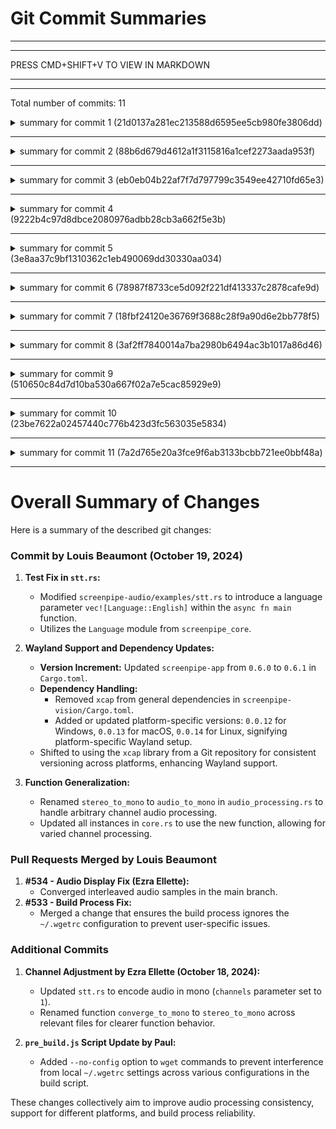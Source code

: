 # Git Commit Summaries

-----------------------------------------------------------------------
-----------------------------------------------------------------------
 
PRESS CMD+SHIFT+V TO VIEW IN MARKDOWN
 
_______________________________________________________________________
-----------------------------------------------------------------------
Total number of commits: 11

<details>
<summary>summary for commit 1 (21d0137a281ec213588d6595ee5cb980fe3806dd)</summary>

The commit authored by Louis Beaumont on October 19, 2024, includes a modification aimed at fixing tests in the `screenpipe-audio/examples/stt.rs` file. The changes introduce the use of the `Language` module from `screenpipe_core`. Specifically, a new language parameter, `vec![Language::English]`, has been added to a function call within the `async fn main` function.
</details>

------------------------------------------------------------------------

<details>
<summary>summary for commit 2 (88b6d679d4612a1f3115816a1cef2273aada953f)</summary>

The commit titled "bump wayland support" involves several changes across two `Cargo.toml` files related to updating dependencies:
1. **Version Update**: The version of the `screenpipe-app` package was incremented from `0.6.0` to `0.6.1` in `screenpipe-app-tauri/src-tauri/Cargo.toml`.
2. **Dependency Updates**:
   - In `screenpipe-vision/Cargo.toml`, the `xcap` dependency was removed from the main dependencies section but was added or uncommented for specific operating systems.
   - For Windows, `xcap` version `0.0.12` is now an active dependency.
   - For macOS, `xcap` was updated to version `0.0.13`.
   - For Linux, `xcap` was updated to version `0.0.14`.

These changes likely aim to improve Wayland support across different platforms by updating package versions and dependencies accordingly.
</details>

------------------------------------------------------------------------

<details>
<summary>summary for commit 3 (eb0eb04b22af7f7d797799c3549ee42710fd65e3)</summary>

The commit adds Wayland support to the `screenpipe-vision` project. The specific changes include:

1. In `Cargo.toml`, a new dependency for `xcap` is added with the source code being referenced directly from a Git repository (`https://github.com/nashaofu/xcap.git`). This replaces hardcoded version references for `xcap` in platform-specific dependency sections for Windows, macOS, and Linux where they are now commented out.

2. The specific line `"xcap = "0.0.12"` for Windows and Linux, and `"xcap = "0.0.13"` for macOS are commented out, indicating that the project now relies on the Git version of the `xcap` library, which is presumably updated for better support or additional features like Wayland.

Overall, these changes suggest that the project is accommodating a platform-independent setup by utilizing the latest `xcap` library directly from the Git repository rather than using specific versions, possibly to address compatibility with Wayland.
</details>

------------------------------------------------------------------------

<details>
<summary>summary for commit 4 (9222b4c97d8dbce2080976adbb28cb3a662f5e3b)</summary>

The commit made by Louis Beaumont with the ID `9222b4c97d8dbce2080976adbb28cb3a662f5e3b` includes the following changes:

1. **Version Update**: 
   - The version of the "screenpipe-app" package in its Cargo.toml file was updated from "0.5.99" to "0.6.0". This suggests a minor version release.

2. **Code Simplification**:
   - In the file `screenpipe-audio/src/stt.rs`, the import statement was modified. The `DeviceType` import was removed from the list of imported components, indicating that `DeviceType` was likely unused in this portion of the code.
</details>

------------------------------------------------------------------------

<details>
<summary>summary for commit 5 (3e8aa37c9bf1310362c1eb490069dd30330aa034)</summary>

This commit merges a pull request (#534) from the contributor Ezra Ellette into the main branch. The purpose of the pull request was to fix an issue related to displaying audio by converging interleaved audio samples. The merge was performed by Louis Beaumont on October 19, 2024.
</details>

------------------------------------------------------------------------

<details>
<summary>summary for commit 6 (78987f8733ce5d092f221df413337c2878cafe9d)</summary>

The commit modifies the function `stereo_to_mono` to `audio_to_mono` in the file `audio_processing.rs`. This function is generalized to handle audio with arbitrary numbers of channels rather than just stereo (two channels). The updated function computes mono audio by iterating over audio data in chunks corresponding to the number of channels, summing and averaging the values in each chunk to create mono samples. The capacity for the mono samples vector is calculated based on the audio length and the number of channels.

In the `core.rs` file, all usages of `stereo_to_mono` are updated to use the new `audio_to_mono` function, reflecting the change in the function's name and its updated logic. This ensures the application correctly processes audio data with varying numbers of channels.
</details>

------------------------------------------------------------------------

<details>
<summary>summary for commit 7 (18fbf24120e36769f3688c28f9a90d6e2bb778f5)</summary>

The commit with hash `18fbf24120e36769f3688c28f9a90d6e2bb778f5` is a merge commit authored by Louis Beaumont on October 19, 2024. It merges changes from the pull request #533, which was submitted by the user 'devnoname120'. The purpose of the merge is to apply a fix that ensures the build process ignores the `~/.wgetrc` file to avoid any interference that could occur due to user-specific configurations.
</details>

------------------------------------------------------------------------

<details>
<summary>summary for commit 8 (3af2ff7840014a7ba2980b6494ac3b1017a86d46)</summary>

The commit made by Ezra Ellette on Fri Oct 18, 2024, updates the `stt.rs` file in the `screenpipe-audio` project. The change involves modifying the `encode_single_audio` function call to encode audio as mono instead of the previous channel configuration. This is achieved by changing the `audio_input.channels` parameter to `1`, which specifies a single audio channel.
</details>

------------------------------------------------------------------------

<details>
<summary>summary for commit 9 (510650c84d7d10ba530a667f02a7e5cac85929e9)</summary>

The commit made by Ezra Ellette on October 18, 2024, involves renaming a function in the codebase. The function `converge_to_mono` has been renamed to `stereo_to_mono`. This change is reflected in two files:

1. **`screenpipe-audio/src/audio_processing.rs`**: 
   - The function definition itself is changed from `converge_to_mono` to `stereo_to_mono`.

2. **`screenpipe-audio/src/core.rs`**:
   - All instances where the `converge_to_mono` function was called have been updated to use `stereo_to_mono` instead.

The purpose of this change is likely to improve clarity and accuracy in describing the function's behavior.
</details>

------------------------------------------------------------------------

<details>
<summary>summary for commit 10 (23be7622a02457440c776b423d3fc563035e5834)</summary>

The git commit with ID `23be7622a02457440c776b423d3fc563035e5834` introduces changes primarily aimed at processing audio samples to convert them to mono when dealing with interleaved audio data. Here are the key changes made in the commit:

1. **New Function Added:**
   - A new function `converge_to_mono` was added in `audio_processing.rs`. This function converts stereo (or multi-channel) audio data to mono by averaging the left and right channel samples.

2. **Integration in Core:**
   - The `converge_to_mono` function is used in several places within the `screenpipe-audio/src/core.rs` file, particularly in the `record_and_transcribe` function. The function ensures that the audio data passed around is converted to mono before it is pushed to the audio queue.

3. **Code Simplification in STT:**
   - Within `screenpipe-audio/src/stt.rs`, the code was simplified by removing a conditional operation that treated audio normalization differently based on the device type. The normalization process now uniformly uses the `normalize_v2` function, eliminating earlier complexity that only applied normalization to certain device types.

4. **Minor Fixes and Changes:**
   - Corrected the determination of output device types by moving from a specific property check to a more flexible `is_output_device` check on macOS.
   - Adjusted how channels are read to directly use the channel count as a `u16` for consistency.

These combined changes aim to enhance the processing of audio data by ensuring all audio, whether initially multi-channel or not, is treated uniformly as mono throughout the application, potentially reducing errors related to channel mismatches.
</details>

------------------------------------------------------------------------

<details>
<summary>summary for commit 11 (7a2d765e20a3fce9f6ab3133bcbb721ee0bbf48a)</summary>

The commit, authored by Paul, updates the `pre_build.js` script used in the build process for the `screenpipe-app-tauri`. The main change involves modifying several `wget` commands within the script to include the `--no-config` option. This addition prevents the local `~/.wgetrc` configuration file from interfering with network requests. These changes are applied across various setups within the script, including configurations for FFMPEG, Tesseract, ONNX Runtime libraries, OpenBlas, CLBlast, and Macintosh setups, as well as in the function `installOllamaSidecar`.
</details>

------------------------------------------------------------------------

# Overall Summary of Changes

Here is a summary of the described git changes:

### Commit by Louis Beaumont (October 19, 2024)
1. **Test Fix in `stt.rs`:**
   - Modified `screenpipe-audio/examples/stt.rs` to introduce a language parameter `vec![Language::English]` within the `async fn main` function.
   - Utilizes the `Language` module from `screenpipe_core`.

2. **Wayland Support and Dependency Updates:**
   - **Version Increment:** Updated `screenpipe-app` from `0.6.0` to `0.6.1` in `Cargo.toml`.
   - **Dependency Handling:**
     - Removed `xcap` from general dependencies in `screenpipe-vision/Cargo.toml`.
     - Added or updated platform-specific versions: `0.0.12` for Windows, `0.0.13` for macOS, `0.0.14` for Linux, signifying platform-specific Wayland setup.
   - Shifted to using the `xcap` library from a Git repository for consistent versioning across platforms, enhancing Wayland support.

3. **Function Generalization:**
   - Renamed `stereo_to_mono` to `audio_to_mono` in `audio_processing.rs` to handle arbitrary channel audio processing.
   - Updated all instances in `core.rs` to use the new function, allowing for varied channel processing.

### Pull Requests Merged by Louis Beaumont
1. **#534 - Audio Display Fix (Ezra Ellette):**
   - Converged interleaved audio samples in the main branch.
2. **#533 - Build Process Fix:**
   - Merged a change that ensures the build process ignores the `~/.wgetrc` configuration to prevent user-specific issues.

### Additional Commits
1. **Channel Adjustment by Ezra Ellette (October 18, 2024):**
   - Updated `stt.rs` to encode audio in mono (`channels` parameter set to `1`).
   - Renamed function `converge_to_mono` to `stereo_to_mono` across relevant files for clearer function behavior.

2. **`pre_build.js` Script Update by Paul:**
   - Added `--no-config` option to `wget` commands to prevent interference from local `~/.wgetrc` settings across various configurations in the build script.

These changes collectively aim to improve audio processing consistency, support for different platforms, and build process reliability.
